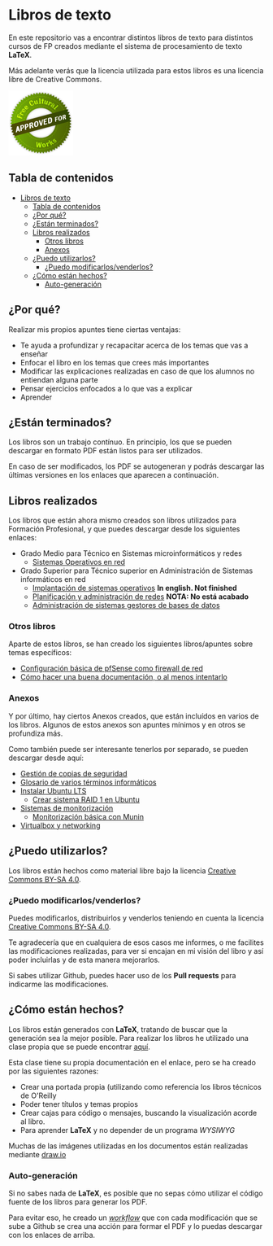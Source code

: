 # Libros de texto
En este repositorio vas a encontrar distintos libros de texto para distintos cursos de FP creados mediante el sistema de procesamiento de texto **LaTeX**.

Más adelante verás que la licencia utilizada para estos libros es una licencia libre de Creative Commons.


![Cultura libre](https://raw.githubusercontent.com/yuki/yukibook.cls/main/img/seal.png)


## Tabla de contenidos
- [Libros de texto](#libros-de-texto)
  - [Tabla de contenidos](#tabla-de-contenidos)
  - [¿Por qué?](#por-qué)
  - [¿Están terminados?](#están-terminados)
  - [Libros realizados](#libros-realizados)
    - [Otros libros](#otros-libros)
    - [Anexos](#anexos)
  - [¿Puedo utilizarlos?](#puedo-utilizarlos)
    - [¿Puedo modificarlos/venderlos?](#puedo-modificarlosvenderlos)
  - [¿Cómo están hechos?](#cómo-están-hechos)
    - [Auto-generación](#auto-generación)



## ¿Por qué?
Realizar mis propios apuntes tiene ciertas ventajas:
* Te ayuda a profundizar y recapacitar acerca de los temas que vas a enseñar
* Enfocar el libro en los temas que crees más importantes
* Modificar las explicaciones realizadas en caso de que los alumnos no entiendan alguna parte
* Pensar ejercicios enfocados a lo que vas a explicar
* Aprender



## ¿Están terminados?
Los libros son un trabajo contínuo. En principio, los que se pueden descargar en formato PDF están listos para ser utilizados.

En caso de ser modificados, los PDF se autogeneran y podrás descargar las últimas versiones en los enlaces que aparecen a continuación.



## Libros realizados
Los libros que están ahora mismo creados son libros utilizados para Formación Profesional, y que puedes descargar desde los siguientes enlaces:

* Grado Medio para Técnico en Sistemas microinformáticos y redes
  * [Sistemas Operativos en red](https://github.com/yuki/my-books/releases/download/latest/SOred.pdf)
* Grado Superior para Técnico superior en Administración de Sistemas informáticos en red
  * [Implantación de sistemas operativos](https://github.com/yuki/my-books/releases/download/latest/iso_en_book.pdf) **In english. Not finished**
  * [Planificación y administración de redes](https://github.com/yuki/my-books/releases/download/latest/redes_book.pdf) **NOTA: No está acabado**
  * [Administración de sistemas gestores de bases de datos](https://github.com/yuki/my-books/releases/download/latest/sgbd_book.pdf)


### Otros libros
Aparte de estos libros, se han creado los siguientes libros/apuntes sobre temas específicos:
* [Configuración básica de pfSense como firewall de red](https://github.com/yuki/my-books/releases/download/latest/pfsense_book.pdf)
* [Cómo hacer una buena documentación, o al menos intentarlo](https://github.com/yuki/my-books/releases/download/latest/como_hacer_documentacion.pdf)


### Anexos
Y por último, hay ciertos Anexos creados, que están incluídos en varios de los libros. Algunos de estos anexos son apuntes mínimos y en otros se profundiza más.

Como también puede ser interesante tenerlos por separado, se pueden descargar desde aquí:
* [Gestión de copias de seguridad](https://github.com/yuki/my-books/releases/download/latest/gestion_backups_anexo.pdf)
* [Glosario de varios términos informáticos](https://github.com/yuki/my-books/releases/download/latest/glosario_anexo.pdf)
* [Instalar Ubuntu LTS](https://github.com/yuki/my-books/releases/download/latest/instalar_ubuntu_lts_anexo.pdf)
  * [Crear sistema RAID 1 en Ubuntu](https://github.com/yuki/my-books/releases/download/latest/ubuntu_raid1_anexo.pdf)
* [Sistemas de monitorización](https://github.com/yuki/my-books/releases/download/latest/sistemas_monitorizacion_anexo.pdf)
  * [Monitorización básica con Munin](https://github.com/yuki/my-books/releases/download/latest/monitorizacion_munin_anexo.pdf)
* [Virtualbox y networking](https://github.com/yuki/my-books/releases/download/latest/virtualbox_networking_anexo.pdf)




## ¿Puedo utilizarlos?
Los libros están hechos como material libre bajo la licencia [Creative Commons BY-SA 4.0](https://creativecommons.org/licenses/by-sa/4.0/deed.es).


### ¿Puedo modificarlos/venderlos?
Puedes modificarlos, distribuirlos y venderlos teniendo en cuenta la licencia [Creative Commons BY-SA 4.0](https://creativecommons.org/licenses/by-sa/4.0/deed.es).

Te agradecería que en cualquiera de esos casos me informes, o me facilites las modificaciones realizadas, para ver si encajan en mi visión del libro y así poder incluirlas y de esta manera mejorarlos.

Si sabes utilizar Github, puedes hacer uso de los **Pull requests** para indicarme las modificaciones.



## ¿Cómo están hechos?
Los libros están generados con **LaTeX**, tratando de buscar que la generación sea la mejor posible. Para realizar los libros he utilizado una clase propia que se puede encontrar [aquí](https://github.com/yuki/yukibook.cls).

Esta clase tiene su propia documentación en el enlace, pero se ha creado por las siguientes razones:
* Crear una portada propia (utilizando como referencia los libros técnicos de O'Reilly
* Poder tener títulos y temas propios
* Crear cajas para código o mensajes, buscando la visualización acorde al libro.
* Para aprender **LaTeX** y no depender de un programa _WYSIWYG_

Muchas de las imágenes utilizadas en los documentos están realizadas mediante [draw.io](https://www.diagrams.net/)

### Auto-generación
Si no sabes nada de **LaTeX**, es posible que no sepas cómo utilizar el código fuente de los libros para generar los PDF. 

Para evitar eso, he creado un _[workflow](https://github.com/yuki/my-books/blob/main/.github/workflows/build-and-publish.yml)_ que con cada modificación que se sube a Github se crea una acción para formar el PDF y lo puedas descargar con los enlaces de arriba.


